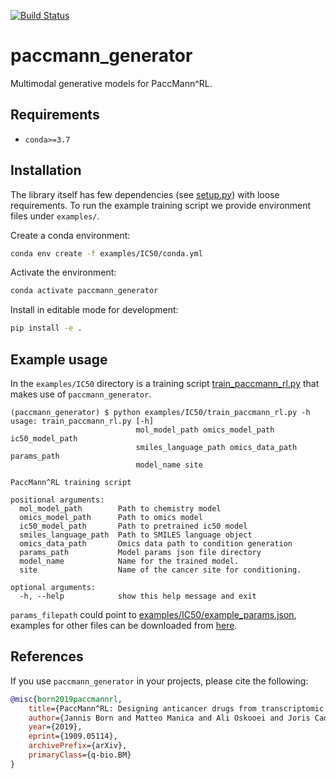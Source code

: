 [![Build Status](https://travis-ci.org/PaccMann/paccmann_generator.svg?branch=master)](https://travis-ci.org/PaccMann/paccmann_generator)
# paccmann_generator

Multimodal generative models for PaccMann^RL.

## Requirements

- `conda>=3.7`

## Installation

The library itself has few dependencies (see [setup.py](setup.py)) with loose requirements.
To run the example training script we provide environment files under `examples/`.

Create a conda environment:

```sh
conda env create -f examples/IC50/conda.yml
```

Activate the environment:

```sh
conda activate paccmann_generator
```

Install in editable mode for development:

```sh
pip install -e .
```

## Example usage

In the `examples/IC50` directory is a training script [train_paccmann_rl.py](./examples/IC50/train_paccmann_rl.py) that makes use of `paccmann_generator`.

```console
(paccmann_generator) $ python examples/IC50/train_paccmann_rl.py -h
usage: train_paccmann_rl.py [-h]
                            mol_model_path omics_model_path ic50_model_path
                            smiles_language_path omics_data_path params_path
                            model_name site

PaccMann^RL training script

positional arguments:
  mol_model_path        Path to chemistry model
  omics_model_path      Path to omics model
  ic50_model_path       Path to pretrained ic50 model
  smiles_language_path  Path to SMILES language object
  omics_data_path       Omics data path to condition generation
  params_path           Model params json file directory
  model_name            Name for the trained model.
  site                  Name of the cancer site for conditioning.

optional arguments:
  -h, --help            show this help message and exit
```

`params_filepath` could point to [examples/IC50/example_params.json](examples/IC50/example_params.json), examples for other files can be downloaded from [here](https://ibm.box.com/v/paccmann-pytoda-data).

## References

If you use `paccmann_generator` in your projects, please cite the following:

```bib
@misc{born2019paccmannrl,
    title={PaccMann^RL: Designing anticancer drugs from transcriptomic data via reinforcement learning},
    author={Jannis Born and Matteo Manica and Ali Oskooei and Joris Cadow and Maria Rodriguez Martinez},
    year={2019},
    eprint={1909.05114},
    archivePrefix={arXiv},
    primaryClass={q-bio.BM}
}
```
